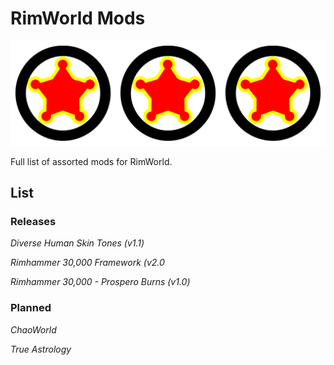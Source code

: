 # RimWorld Mods

![204 RimWorld mods logo](https://raw.githubusercontent.com/20-Four-Systems/rimworld-mods/master/images/204rimworld.png)

Full list of assorted mods for RimWorld.

## List

### Releases
*Diverse Human Skin Tones (v1.1)*

*Rimhammer 30,000 Framework (v2.0*

*Rimhammer 30,000 - Prospero Burns (v1.0)*

### Planned

*ChaoWorld*

*True Astrology*
